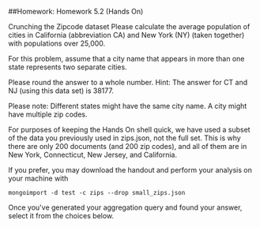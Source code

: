 ##Homework: Homework 5.2 (Hands On)

Crunching the Zipcode dataset
Please calculate the average population of cities in California (abbreviation CA) and New York (NY) (taken together) with populations over 25,000. 

For this problem, assume that a city name that appears in more than one state represents two separate cities. 

Please round the answer to a whole number. 
Hint: The answer for CT and NJ (using this data set) is 38177. 

Please note:
Different states might have the same city name.
A city might have multiple zip codes.


For purposes of keeping the Hands On shell quick, we have used a subset of the data you previously used in zips.json, 
not the full set. This is why there are only 200 documents (and 200 zip codes), and all of them are in New York, Connecticut, 
New Jersey, and California. 

If you prefer, you may download the handout and perform your analysis on your machine with
```
mongoimport -d test -c zips --drop small_zips.json
```

Once you've generated your aggregation query and found your answer, select it from the choices below.